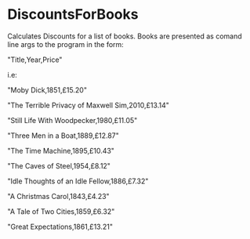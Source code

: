 # DiscountsForBooks

Calculates Discounts for a list of books. Books are presented as comand line args to the program in the form:

"Title,Year,Price"

i.e:

"Moby Dick,1851,£15.20"

"The Terrible Privacy of Maxwell Sim,2010,£13.14"

"Still Life With Woodpecker,1980,£11.05"

"Three Men in a Boat,1889,£12.87"

"The Time Machine,1895,£10.43"

"The Caves of Steel,1954,£8.12"

"Idle Thoughts of an Idle Fellow,1886,£7.32"

"A Christmas Carol,1843,£4.23"	

"A Tale of Two Cities,1859,£6.32"

"Great Expectations,1861,£13.21"
